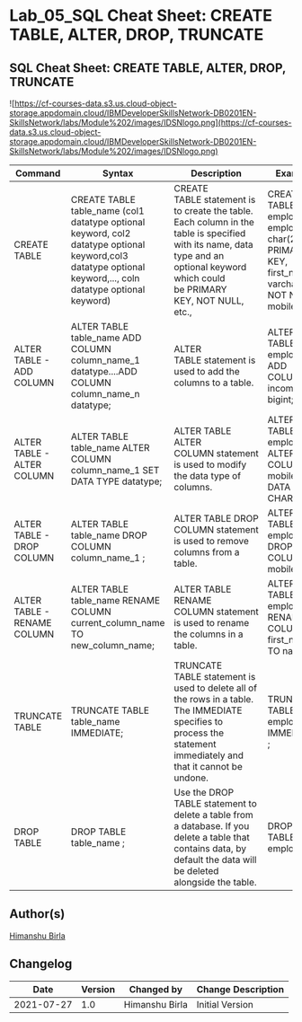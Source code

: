 # Lab_05_SQL Cheat Sheet: CREATE TABLE, ALTER, DROP, TRUNCATE

## **SQL Cheat Sheet: CREATE TABLE, ALTER, DROP, TRUNCATE**

![https://cf-courses-data.s3.us.cloud-object-storage.appdomain.cloud/IBMDeveloperSkillsNetwork-DB0201EN-SkillsNetwork/labs/Module%202/images/IDSNlogo.png](https://cf-courses-data.s3.us.cloud-object-storage.appdomain.cloud/IBMDeveloperSkillsNetwork-DB0201EN-SkillsNetwork/labs/Module%202/images/IDSNlogo.png)

| Command | Syntax | Description | Example |
| --- | --- | --- | --- |
| CREATE TABLE | CREATE TABLE table_name (col1 datatype optional keyword, col2 datatype optional keyword,col3 datatype optional keyword,..., coln datatype optional keyword) | CREATE TABLE statement is to create the table. Each column in the table is specified with its name, data type and an optional keyword which could be PRIMARY KEY, NOT NULL, etc., | CREATE TABLE employee ( employee_id char(2) PRIMARY KEY, first_name varchar(30) NOT NULL, mobile int); |
| ALTER TABLE - ADD COLUMN | ALTER TABLE table_name ADD COLUMN column_name_1 datatype....ADD COLUMN column_name_n datatype; | ALTER TABLE statement is used to add the columns to a table. | ALTER TABLE employee ADD COLUMN income bigint; |
| ALTER TABLE - ALTER COLUMN | ALTER TABLE table_name ALTER COLUMN column_name_1 SET DATA TYPE datatype; | ALTER TABLE ALTER COLUMN statement is used to modify the data type of columns. | ALTER TABLE employee ALTER COLUMN mobile SET DATA TYPE CHAR(20); |
| ALTER TABLE - DROP COLUMN | ALTER TABLE table_name DROP COLUMN column_name_1 ; | ALTER TABLE DROP COLUMN statement is used to remove columns from a table. | ALTER TABLE employee DROP COLUMN mobile ; |
| ALTER TABLE - RENAME COLUMN | ALTER TABLE table_name RENAME COLUMN current_column_name TO new_column_name; | ALTER TABLE RENAME COLUMN statement is used to rename the columns in a table. | ALTER TABLE employee RENAME COLUMN first_name TO name ; |
| TRUNCATE TABLE | TRUNCATE TABLE table_name IMMEDIATE; | TRUNCATE TABLE statement is used to delete all of the rows in a table. The IMMEDIATE specifies to process the statement immediately and that it cannot be undone. | TRUNCATE TABLE employee IMMEDIATE ; |
| DROP TABLE | DROP TABLE table_name ; | Use the DROP TABLE statement to delete a table from a database. If you delete a table that contains data, by default the data will be deleted alongside the table. | DROP TABLE employee ; |

## **Author(s)**

[Himanshu Birla](https://www.linkedin.com/in/birlahimanshu/?utm_medium=Exinfluencer&utm_source=Exinfluencer&utm_content=000026UJ&utm_term=10006555&utm_id=NA-SkillsNetwork-Channel-SkillsNetworkCoursesIBMDeveloperSkillsNetworkDB0201ENSkillsNetwork20127838-2022-01-01)

## **Changelog**

| Date | Version | Changed by | Change Description |
| --- | --- | --- | --- |
| 2021-07-27 | 1.0 | Himanshu Birla | Initial Version |